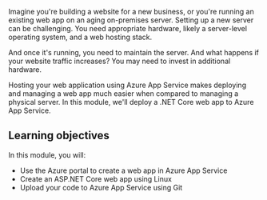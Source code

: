 Imagine you're building a website for a new business, or you're running an existing web app on an aging on-premises server. Setting up a new server can be challenging. You need appropriate hardware, likely a server-level operating system, and a web hosting stack.

And once it's running, you need to maintain the server. And what happens if your website traffic increases? You may need to invest in additional hardware.

Hosting your web application using Azure App Service makes deploying and managing a web app much easier when compared to managing a physical server. In this module, we'll deploy a .NET Core web app to Azure App Service.

## Learning objectives

In this module, you will:

- Use the Azure portal to create a web app in Azure App Service
- Create an ASP.NET Core web app using Linux
- Upload your code to Azure App Service using Git
